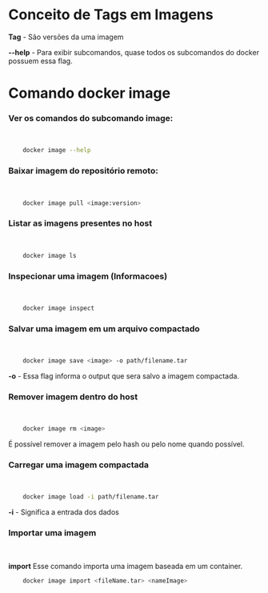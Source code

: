 # Conceito de Tags em Imagens

**Tag** - São versões da uma imagem

**--help** - Para exibir subcomandos, quase todos os subcomandos do docker possuem essa flag.

# Comando docker image

### Ver os comandos do subcomando image:
<br>

```bash
    docker image --help
```
### Baixar imagem do repositório remoto:
<br>

```bash
    docker image pull <image:version>
```

### Listar as imagens presentes no host
<br>

```bash
    docker image ls
```

### Inspecionar uma imagem (Informacoes)
<br>

```bash
    docker image inspect
```
### Salvar uma imagem em um arquivo compactado
<br>

```bash
    docker image save <image> -o path/filename.tar
```

**-o** - Essa flag informa o output que sera salvo a imagem compactada.

### Remover imagem dentro do host
<br>

```bash
    docker image rm <image>
```

É possível remover a imagem pelo hash ou pelo nome quando possível.

### Carregar uma imagem compactada 
<br>

```bash
    docker image load -i path/filename.tar
```

**-i** - Significa a entrada dos dados

### Importar uma imagem
<br>


**import** Esse comando importa uma imagem baseada em um container.

```bash
    docker image import <fileName.tar> <nameImage>
```
